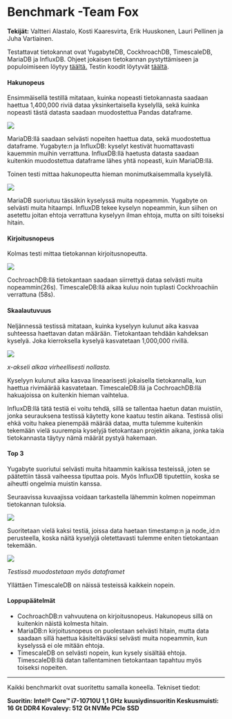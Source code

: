 Benchmark -Team Fox
=============
__Tekijät:__ 
Valtteri Alastalo, Kosti Kaaresvirta, Erik Huuskonen, Lauri Pellinen ja Juha Vartiainen.

Testattavat tietokannat ovat YugabyteDB, CockhroachDB, TimescaleDB, MariaDB ja InfluxDB.
Ohjeet jokaisen tietokannan pystyttämiseen ja populoimiseen löytyy [täältä.](https://gitlab.dclabra.fi/ryhm-fox/projekti-2-team-fox/-/tree/master/Documents/Tietokanta%20Benchmarkit)
Testin koodit löytyvät [täältä](https://gitlab.dclabra.fi/ryhm-fox/projekti-2-team-fox/-/tree/Juha/Benchmark).

#### Hakunopeus
Ensimmäisellä testillä mitataan, kuinka nopeasti tietokannasta saadaan haettua 1,400,000 riviä dataa yksinkertaisella kyselyllä, sekä kuinka nopeasti tästä datasta saadaan muodostettua Pandas dataframe. 

![](https://gitlab.dclabra.fi/wiki/uploads/upload_aed83574fa9d96fb8a8f652c714ae283.png)

MariaDB:llä saadaan selvästi nopeiten haettua data, sekä muodostettua dataframe.
Yugabyte:n ja InfluxDB: kyselyt kestivät huomattavasti kauemmin muihin verrattuna. InfluxDB:llä haetusta datasta saadaan kuitenkin muodostettua dataframe lähes yhtä nopeasti, kuin MariaDB:llä.

Toinen testi mittaa hakunopeutta hieman monimutkaisemmalla kyselyllä.

![](https://gitlab.dclabra.fi/wiki/uploads/upload_120b244b06248e5af1657dc91c11916b.png)

MariaDB suoriutuu tässäkin kyselyssä muita nopeammin.
Yugabyte on selvästi muita hitaampi. 
InfluxDB tekee kyselyn nopeammin, kun siihen on asetettu joitan ehtoja verrattuna kyselyyn ilman ehtoja, mutta on silti toiseksi hitain.

#### Kirjoitusnopeus
Kolmas testi mittaa tietokannan kirjoitusnopeutta.

![](https://gitlab.dclabra.fi/wiki/uploads/upload_5c9b5d3df8b4c0a98b3e930d4db93311.png)

CochroachDB:llä tietokantaan saadaan siirrettyä dataa selvästi muita nopeammin(26s).
TimescaleDB:llä aikaa kuluu noin tuplasti Cockhroachiin verrattuna (58s).

#### Skaalautuvuus
Neljännessä testissä mitataan, kuinka kyselyyn kulunut aika kasvaa suhteessa haettavan datan määrään. Tietokantaan tehdään kahdeksan kyselyä. Joka kierroksella kyselyä kasvatetaan 1,000,000 rivillä.

![](https://gitlab.dclabra.fi/wiki/uploads/upload_3befe300dccfb01beb02df4c25076a92.png)

*x-akseli alkaa virheellisesti nollasta.*

Kyselyyn kulunut aika kasvaa lineaarisesti jokaisella tietokannalla, kun haettua rivimäärää kasvatetaan. TimescaleDB:llä ja CochroachDB:llä hakuajoissa on kuitenkin hieman vaihtelua.

InfluxDB:llä tätä testiä ei voitu tehdä, sillä se tallentaa haetun datan muistiin, jonka seurauksena testissä käytetty kone kaatuu testin aikana. Testissä olisi ehkä voitu hakea pienempää määrää dataa, mutta tulemme kuitenkin tekemään vielä suurempia kyselyjä tietokantaan projektin aikana, jonka takia tietokannasta täytyy nämä määrät pystyä hakemaan.

#### Top 3

Yugabyte suoriutui selvästi muita hitaammin kaikissa testeissä, joten se päätettiin tässä vaiheessa tiputtaa pois. Myös InfluxDB tiputettiin, koska se aiheutti ongelmia muistin kanssa.
 
Seuraavissa kuvaajissa voidaan tarkastella lähemmin kolmen nopeimman tietokannan tuloksia.

![](https://gitlab.dclabra.fi/wiki/uploads/upload_7956b2e54c4923cf39aabede24bece6c.png)


Suoritetaan vielä kaksi testiä, joissa data haetaan timestamp:n ja node_id:n perusteella, koska näitä kyselyjä oletettavasti tulemme eniten tietokantaan tekemään.

![](https://gitlab.dclabra.fi/wiki/uploads/upload_fa6ebcd8ea06963ec1aa1ace6c70bb62.png)

*Testissä muodostetaan myös dataframet*

Yllättäen TimescaleDB on näissä testeissä kaikkein nopein.

#### Loppupäätelmät

* CochroachDB:n vahvuutena on kirjoitusnopeus.  Hakunopeus sillä on kuitenkin näistä kolmesta hitain.
* MariaDB:n kirjoitusnopeus on puolestaan selvästi hitain, mutta data saadaan sillä haettua käsiteltäväksi selvästi muita nopeammin, kun kyselyssä ei ole mitään ehtoja.
* TimescaleDB on selvästi nopein, kun kysely sisältää ehtoja. TimescaleDB:llä datan tallentaminen tietokantaan tapahtuu myös toiseksi nopeiten.

-----------
Kaikki benchmarkit ovat suoritettu samalla koneella. 
Tekniset tiedot:

__Suoritin:	Intel®     Core™ i7-10710U 1,1 GHz kuusiydinsuoritin
Keskusmuisti:         16 Gt DDR4 
Kovalevy:	512 Gt NVMe PCIe SSD__





